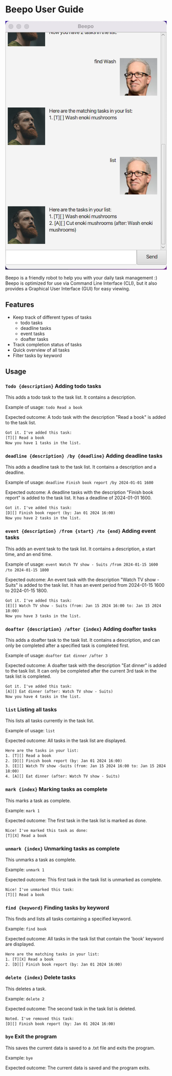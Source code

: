 # Beepo User Guide

![Image of Beepo Ui](Ui.png)

Beepo is a friendly robot to help you with your daily task management :)  
Beepo is optimized for use via Command Line Interface (CLI), but it also provides a
Graphical User Interface (GUI) for easy viewing.

## Features
- Keep track of different types of tasks
  - todo tasks
  - deadline tasks
  - event tasks
  - doafter tasks
- Track completion status of tasks
- Quick overview of all tasks
- Filter tasks by keyword

## Usage
### `Todo {description}` Adding todo tasks

This adds a todo task to the task list. It contains a description.

Example of usage: `todo Read a book`

Expected outcome: A todo task with the description "Read a book" is added to the task list.
```
Got it. I've added this task:
[T][] Read a book
Now you have 1 tasks in the list.
```

### `deadline {description} /by {deadline}` Adding deadline tasks

This adds a deadline task to the task list. It contains a description and a deadline.

Example of usage: `deadline Finish book report /by 2024-01-01 1600`

Expected outcome: A deadline tasks with the description "Finish book report" is added to the task list.
It has a deadline of 2024-01-01 1600.
```
Got it. I've added this task:
[D][] Finish book report (by: Jan 01 2024 16:00)
Now you have 2 tasks in the list.
```

### `event {description} /from {start} /to {end}` Adding event tasks

This adds an event task to the task list. It contains a description, a start time, and an end time.

Example of usage: `event Watch TV show - Suits /from 2024-01-15 1600 /to 2024-01-15 1800`

Expected outcome: An event task with the description "Watch TV show - Suits" is added to the task list.
It has an event period from 2024-01-15 1600 to 2024-01-15 1800.
```
Got it. I've added this task:
[E][] Watch TV show - Suits (from: Jan 15 2024 16:00 to: Jan 15 2024 18:00)
Now you have 3 tasks in the list.
```

### `doafter {description} /after {index}` Adding doafter tasks

This adds a doafter task to the task list. It contains a description, and can only be completed after
a specified task is completed first.

Example of usage: `doafter Eat dinner /after 3`

Expected outcome: A doafter task with the description "Eat dinner" is added to the task list.
It can only be completed after the current 3rd task in the task list is completed.
```
Got it. I've added this task:
[A][] Eat dinner (after: Watch TV show - Suits)
Now you have 4 tasks in the list.
```

### `list` Listing all tasks

This lists all tasks currently in the task list.

Example of usage: `list`

Expected outcome: All tasks in the task list are displayed.
```
Here are the tasks in your list:
1. [T][] Read a book
2. [D][] Finish book report (by: Jan 01 2024 16:00)
3. [E][] Watch TV show -Suits (from: Jan 15 2024 16:00 to: Jan 15 2024 18:00)
4. [A][] Eat dinner (after: Watch TV show - Suits)
```

### `mark {index}` Marking tasks as complete

This marks a task as complete.

Example: `mark 1`

Expected outcome: The first task in the task list is marked as done.
```
Nice! I've marked this task as done:
[T][X] Read a book
```

### `unmark {index}` Unmarking tasks as complete

This unmarks a task as complete.

Example: `unmark 1`

Expected outcome: This first task in the task list is unmarked as complete.
```
Nice! I've unmarked this task:
[T][] Read a book
```
### `find {keyword}` Finding tasks by keyword

This finds and lists all tasks containing a specified keyword.

Example: `find book`

Expected outcome: All tasks in the task list that contain the 'book' keyword are displayed.
```
Here are the matching tasks in your list:
1. [T][X] Read a book
2. [D][] Finish book report (by: Jan 01 2024 16:00)
```

### `delete {index}` Delete tasks

This deletes a task.

Example: `delete 2`

Expected outcome: The second task in the task list is deleted.
```
Noted. I've removed this task:
[D][] Finish book report (by: Jan 01 2024 16:00)
```

### `bye` Exit the program

This saves the current data is saved to a .txt file and exits the program.

Example: `bye`

Expected outcome: The current data is saved and the program exits.